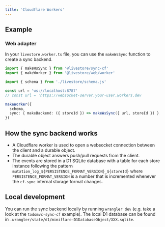 ```yaml
---
title: 'Cloudflare Workers'
---
```


## Example

### Web adapter

In your `livestore.worker.ts` file, you can use the `makeWsSync` function to create a sync backend.

```ts
import { makeWsSync } from '@livestore/sync-cf'
import { makeWorker } from '@livestore/web/worker'

import { schema } from './livestore/schema.js'

const url = 'ws://localhost:8787'
// const url = 'https://websocket-server.your-user.workers.dev

makeWorker({
  schema,
  sync: { makeBackend: ({ storeId }) => makeWsSync({ url, storeId }) },
})

```

## How the sync backend works

- A Cloudflare worker is used to open a websocket connection between the client and a durable object.
- The durable object answers push/pull requests from the client.
- The events are stored in a D1 SQLite database with a table for each store instance following the pattern `mutation_log_${PERSISTENCE_FORMAT_VERSION}_${storeId}` where `PERSISTENCE_FORMAT_VERSION` is a number that is incremented whenever the `cf-sync` internal storage format changes.

## Local development

You can run the sync backend locally by running `wrangler dev` (e.g. take a look at the `todomvc-sync-cf` example). The local D1 database can be found in `.wrangler/state/d1/miniflare-D1DatabaseObject/XXX.sqlite`.